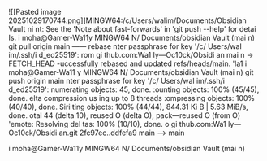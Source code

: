 

![[Pasted image 20251029170744.png]]MINGW64:/c/Users/walim/Documents/Obsidian Vault
ni nt: See the 'Note about fast-forwards' in 'git push --help' for detai Is.
i moha@Gamer-Wa11y MINGW64 N/ Documents/obsidian Vault (mai n)
git pull origin main —— rebase
nter passphrase for key '/c/ Users/wal im/.ssh/i d_ed25519':
rom gi thub.com:Wa1 ly—Oc10ck/Obsidi an
mai n
-> FETCH_HEAD
-uccessfully rebased and updated refs/heads/main.
'la1 i moha@Gamer-Wa11 y MINGW64 N/ Documents/obsidian Vault (mai n)
git push origin main
nter passphrase for key '/c/ Users/wal im/.ssh/i d_ed25519':
numerating objects: 45, done.
:ounting objects: 100% (45/45), done.
elta compression us ing up to 8 threads
:ompressing objects: 100% (40/40), done.
Siri ting objects: 100% (44/44), 844.31 Ki B | 5.63 MiB/s, done.
otal 44 (delta 10), reused O (delta O), pack—reused O (from O)
'emote: Resolving del tas: 100% (10/10), done.
o gi thub.com:Wa1 ly—Oc10ck/Obsidi an.git
2fc97ec..ddfefa9 main —> main

i moha@Gamer-Wa11y MINGW64 N/ Documents/obsidian Vault (mai n)